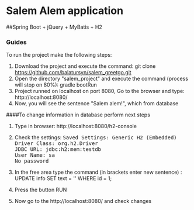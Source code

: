 # Salem Alem application
##Spring Boot + jQuery + MyBatis + H2

### Guides
To run the project make the following steps:

1. Download the project and execute the command: git clone https://github.com/balatursyn/salem_greetgo.git
2. Open the directory "salem_project" and execute the command (process will stop on 80%): gradle bootRun
3. Project runned on localhost on port 8080, Go to the browser and type: http://localhost:8080/
4. Now, you will see the sentence "Salem alem!", which from database<br>

####To change information in database perform next steps
1. Type in  browser: http://localhost:8080/h2-console<br>
2. Check the settings:
                <tt><td>Saved Settings: Generic H2 (Embedded)<br>
                Driver Class: org.h2.Driver<br>
                JDBC URL:  jdbc:h2:mem:testdb<br>
                User Name: sa<br>
                No password<br></td></tt>
                
3. In the free area type the command (in brackets enter new sentence) : UPDATE info SET text = '' WHERE id = 1;<br>
4. Press the button RUN
5. Now go to the http://localhost:8080/ and check changes

